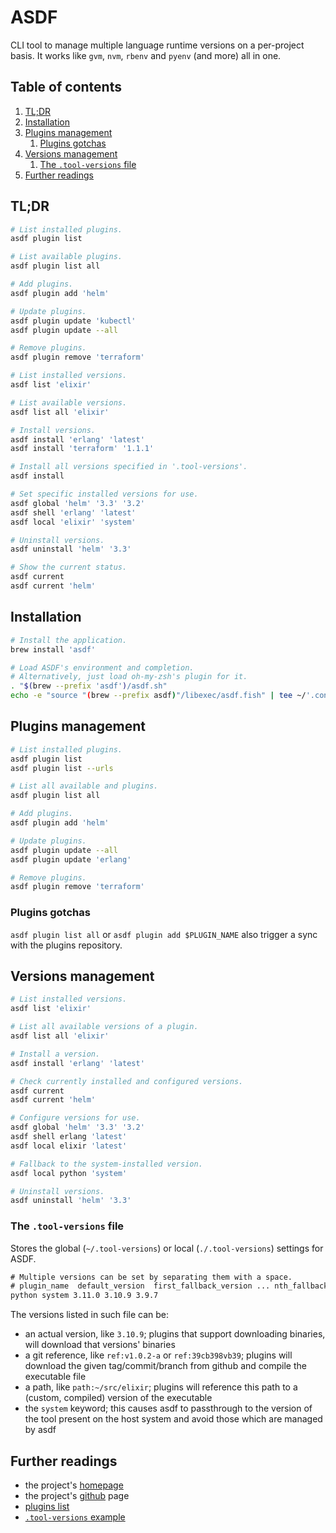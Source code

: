 # ASDF

CLI tool to manage multiple language runtime versions on a per-project basis. It works like `gvm`, `nvm`, `rbenv` and `pyenv` (and more) all in one.

## Table of contents <!-- omit in toc -->

1. [TL;DR](#tldr)
1. [Installation](#installation)
1. [Plugins management](#plugins-management)
   1. [Plugins gotchas](#plugins-gotchas)
1. [Versions management](#versions-management)
   1. [The `.tool-versions` file](#the-tool-versions-file)
1. [Further readings](#further-readings)

## TL;DR

```sh
# List installed plugins.
asdf plugin list

# List available plugins.
asdf plugin list all

# Add plugins.
asdf plugin add 'helm'

# Update plugins.
asdf plugin update 'kubectl'
asdf plugin update --all

# Remove plugins.
asdf plugin remove 'terraform'

# List installed versions.
asdf list 'elixir'

# List available versions.
asdf list all 'elixir'

# Install versions.
asdf install 'erlang' 'latest'
asdf install 'terraform' '1.1.1'

# Install all versions specified in '.tool-versions'.
asdf install

# Set specific installed versions for use.
asdf global 'helm' '3.3' '3.2'
asdf shell 'erlang' 'latest'
asdf local 'elixir' 'system'

# Uninstall versions.
asdf uninstall 'helm' '3.3'

# Show the current status.
asdf current
asdf current 'helm'
```

## Installation

```sh
# Install the application.
brew install 'asdf'

# Load ASDF's environment and completion.
# Alternatively, just load oh-my-zsh's plugin for it.
. "$(brew --prefix 'asdf')/asdf.sh"
echo -e "source "(brew --prefix asdf)"/libexec/asdf.fish" | tee ~/'.config/fish/conf.d/asdf.fish'
```

## Plugins management

```sh
# List installed plugins.
asdf plugin list
asdf plugin list --urls

# List all available and plugins.
asdf plugin list all

# Add plugins.
asdf plugin add 'helm'

# Update plugins.
asdf plugin update --all
asdf plugin update 'erlang'

# Remove plugins.
asdf plugin remove 'terraform'
```

### Plugins gotchas

`asdf plugin list all` or `asdf plugin add $PLUGIN_NAME` also trigger a sync with the plugins repository.

## Versions management

```sh
# List installed versions.
asdf list 'elixir'

# List all available versions of a plugin.
asdf list all 'elixir'

# Install a version.
asdf install 'erlang' 'latest'

# Check currently installed and configured versions.
asdf current
asdf current 'helm'

# Configure versions for use.
asdf global 'helm' '3.3' '3.2'
asdf shell erlang 'latest'
asdf local elixir 'latest'

# Fallback to the system-installed version.
asdf local python 'system'

# Uninstall versions.
asdf uninstall 'helm' '3.3'
```

### The `.tool-versions` file

Stores the global (`~/.tool-versions`) or local (`./.tool-versions`) settings for ASDF.

```txt
# Multiple versions can be set by separating them with a space.
# plugin_name  default_version  first_fallback_version ... nth_fallback_version
python system 3.11.0 3.10.9 3.9.7
```

The versions listed in such file can be:

- an actual version, like `3.10.9`; plugins that support downloading binaries, will download that versions' binaries
- a git reference, like `ref:v1.0.2-a` or `ref:39cb398vb39`; plugins will download the given tag/commit/branch from github and compile the executable file
- a path, like `path:~/src/elixir`; plugins will reference this path to a (custom, compiled) version of the executable
- the `system` keyword; this causes asdf to passthrough to the version of the tool present on the host system and avoid those which are managed by asdf

## Further readings

- the project's [homepage]
- the project's [github] page
- [plugins list]
- [`.tool-versions` example][.tool-versions example]

<!--
  References
  -->

<!-- Upstream -->
[github]: https://github.com/asdf-vm/asdf
[homepage]: https://asdf-vm.com/
[plugins list]: https://github.com/asdf-vm/asdf-plugins

<!-- Files -->
[.tool-versions example]: ../examples/dotfiles/.tool-versions
